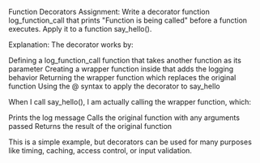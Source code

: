  Function Decorators
Assignment:
Write a decorator function log_function_call that prints "Function is being called" before a function executes. Apply it to a function say_hello().

Explanation:
The decorator works by:

Defining a log_function_call function that takes another function as its parameter
Creating a wrapper function inside that adds the logging behavior
Returning the wrapper function which replaces the original function
Using the @ syntax to apply the decorator to say_hello

When I call say_hello(), I am actually calling the wrapper function, which:

Prints the log message
Calls the original function with any arguments passed
Returns the result of the original function

This is a simple example, but decorators can be used for many purposes like timing, caching, access control, or input validation.